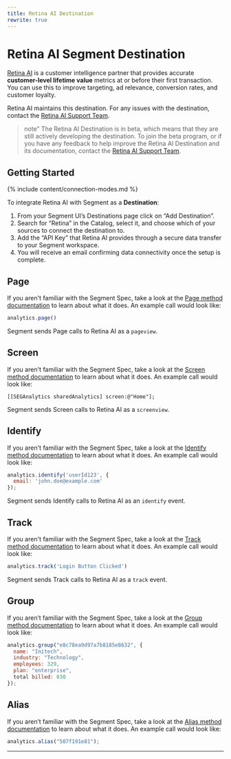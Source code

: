 ```yaml
---
title: Retina AI Destination
rewrite: true
---
```


# Retina AI Segment Destination

[Retina AI](https://retina.ai/?utm_source=segmentio&utm_medium=docs&utm_campaign=partners) is a customer intelligence partner that provides accurate **customer-level lifetime value** metrics at or before their first transaction. You can use this to improve targeting, ad relevance, conversion rates, and customer loyalty.

Retina AI maintains this destination. For any issues with the destination, contact the [Retina AI Support Team](mailto:info@retina.ai).

> note"
> The Retina AI Destination is in beta, which means that they are still actively developing the destination. To join the beta program, or if you have any feedback to help improve the Retina AI Destination and its documentation, contact the [Retina AI Support Team](mailto:info@retina.ai).


## Getting Started

{% include content/connection-modes.md %}

To integrate Retina AI with Segment as a **Destination**:
1. From your Segment UI’s Destinations page click on “Add Destination”.
2. Search for “Retina” in the Catalog, select it, and choose which of your sources to connect the destination to.
3. Add the “API Key” that Retina AI provides through a secure data transfer to your Segment workspace.
4. You will receive an email confirming data connectivity once the setup is complete.

## Page

If you aren't familiar with the Segment Spec, take a look at the [Page method documentation](/docs/connections/spec/page/) to learn about what it does. An example call would look like:

```js
analytics.page()
```

Segment sends Page calls to Retina AI as a `pageview`.


## Screen

If you aren't familiar with the Segment Spec, take a look at the [Screen method documentation](/docs/connections/spec/screen/) to learn about what it does. An example call would look like:

```obj-c
[[SEGAnalytics sharedAnalytics] screen:@"Home"];
```

Segment sends Screen calls to Retina AI as a `screenview`.


## Identify

If you aren't familiar with the Segment Spec, take a look at the [Identify method documentation](/docs/connections/spec/identify/) to learn about what it does. An example call would look like:

```js
analytics.identify('userId123', {
  email: 'john.doe@example.com'
});
```

Segment sends Identify calls to Retina AI as an `identify` event.


## Track

If you aren't familiar with the Segment Spec, take a look at the [Track method documentation](/docs/connections/spec/track/) to learn about what it does. An example call would look like:

```js
analytics.track('Login Button Clicked')
```

Segment sends Track calls to Retina AI as a `track` event.

## Group
If you aren’t familiar with the Segment Spec, take a look at the [Group method documentation](/docs/connections/spec/group/) to learn about what it does. An example call would look like:

```js
analytics.group("e8c78ea9d97a7b8185e8632", {
  name: "Initech",
  industry: "Technology",
  employees: 329,
  plan: "enterprise",
  total billed: 830
});
```

## Alias
If you aren’t familiar with the Segment Spec, take a look at the [Alias method documentation](/docs/connections/spec/alias/) to learn about what it does. An example call would look like:

```js
analytics.alias("507f191e81");
```

---
